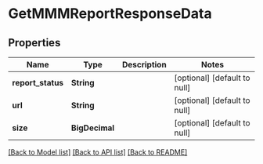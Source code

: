 # GetMMMReportResponseData
## Properties

| Name | Type | Description | Notes |
|------------ | ------------- | ------------- | -------------|
| **report\_status** | **String** |  | [optional] [default to null] |
| **url** | **String** |  | [optional] [default to null] |
| **size** | **BigDecimal** |  | [optional] [default to null] |

[[Back to Model list]](../README.md#documentation-for-models) [[Back to API list]](../README.md#documentation-for-api-endpoints) [[Back to README]](../README.md)

